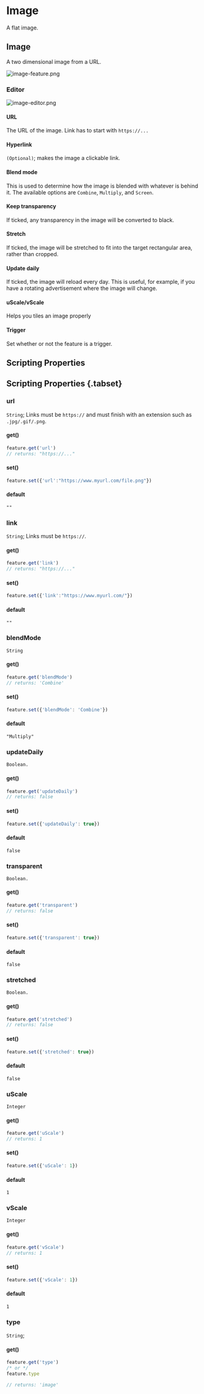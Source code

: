 # Image
A flat image.

## Image

A two dimensional image from a URL.

![image-feature.png](/image-feature.png)

### Editor

![image-editor.png](/image-editor.png)

#### URL

The URL of the image. Link has to start with `https://...`

#### Hyperlink

`(Optional)`; makes the image a clickable link.

#### Blend mode

This is used to determine how the image is blended with whatever is behind it. The available options are `Combine`, `Multiply`, and `Screen`.

#### Keep transparency

If ticked, any transparency in the image will be converted to black.

#### Stretch

If ticked, the image will be stretched to fit into the target rectangular area, rather than cropped.

#### Update daily

If ticked, the image will reload every day. This is useful, for example, if you have a rotating advertisement where the image will change.

#### uScale/vScale

Helps you tiles an image properly

#### Trigger

Set whether or not the feature is a trigger.

## Scripting Properties
## Scripting Properties {.tabset}
### url
`String`; Links must be `https://` and must finish with an extension such as `.jpg/.gif/.png`.

#### get()

```js
feature.get('url')
// returns: "https://..."
```

#### set()

```js
feature.set({'url':"https://www.myurl.com/file.png"})
```

#### default

`""`

### link
`String`; Links must be `https://`.

#### get()

```js
feature.get('link')
// returns: "https://..."
```

#### set()

```js
feature.set({'link':"https://www.myurl.com/"})
```

#### default

`""`


### blendMode
`String`

#### get()

```js
feature.get('blendMode')
// returns: 'Combine'
```

#### set()

```js
feature.set({'blendMode': 'Combine'})
```

#### default

`"Multiply"`

### updateDaily
`Boolean.`

#### get()

```js
feature.get('updateDaily')
// returns: false
```

#### set()

```js
feature.set({'updateDaily': true})
```

#### default

`false`

### transparent
`Boolean.`

#### get()

```js
feature.get('transparent')
// returns: false
```

#### set()

```js
feature.set({'transparent': true})
```

#### default

`false`

### stretched
`Boolean.`

#### get()

```js
feature.get('stretched')
// returns: false
```

#### set()

```js
feature.set({'stretched': true})
```

#### default

`false`


### uScale
`Integer`

#### get()

```js
feature.get('uScale')
// returns: 1
```

#### set()

```js
feature.set({'uScale': 1})
```

#### default

`1`

### vScale
`Integer`

#### get()

```js
feature.get('vScale')
// returns: 1
```

#### set()

```js
feature.set({'vScale': 1})
```

#### default

`1`

### type
`String`;

#### get()

```js
feature.get('type')
/* or */
feature.type

// returns: 'image'
```

